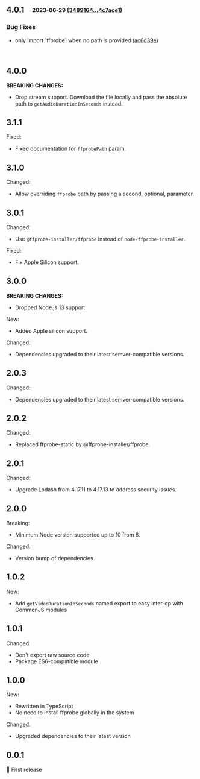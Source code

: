 ## **4.0.1**&emsp;<sub><sup>2023-06-29 ([3489164...4c7ace1](https://github.com/caffco/get-audio-duration/compare/348916404ee7aa323448685d4c01d4b1d278ae31...4c7ace1e4f0f9ec83adf5cd84f9adea7d399cc17?diff=split))</sup></sub>

### Bug Fixes

- only import \`ffprobe\` when no path is provided ([ac6d39e](https://github.com/caffco/get-audio-duration/commit/ac6d39e3a50c25ae4ac68387a68edbab58f36312))

<br>

## 4.0.0

**BREAKING CHANGES:**

- Drop stream support. Download the file locally and pass the absolute path to
  `getAudioDurationInSeconds` instead.

## 3.1.1

Fixed:

- Fixed documentation for `ffprobePath` param.

## 3.1.0

Changed:

- Allow overriding `ffprobe` path by passing a second, optional, parameter.

## 3.0.1

Changed:

- Use `@ffprobe-installer/ffprobe` instead of `node-ffprobe-installer`.

Fixed:

- Fix Apple Silicon support.

## 3.0.0

**BREAKING CHANGES:**

- Dropped Node.js 13 support.

New:

- Added Apple silicon support.

Changed:

- Dependencies upgraded to their latest semver-compatible versions.

## 2.0.3

Changed:

- Dependencies upgraded to their latest semver-compatible versions.

## 2.0.2

Changed:

- Replaced ffprobe-static by @ffprobe-installer/ffprobe.

## 2.0.1

Changed:

- Upgrade Lodash from 4.17.11 to 4.17.13 to address security issues.

## 2.0.0

Breaking:

- Minimum Node version supported up to 10 from 8.

Changed:

- Version bump of dependencies.

## 1.0.2

New:

- Add `getVideoDurationInSeconds` named export to easy inter-op with CommonJS modules

## 1.0.1

Changed:

- Don't export raw source code
- Package ES6-compatible module

## 1.0.0

New:

- Rewritten in TypeScript
- No need to install ffprobe globally in the system

Changed:

- Upgraded dependencies to their latest version

## 0.0.1

:tada: First release

